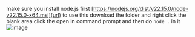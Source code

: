 make sure you install node.js first [https://nodejs.org/dist/v22.15.0/node-v22.15.0-x64.msi](url)
to use this download the folder and right click the blank area click the open in command prompt
and then do `node .` in it
![image](https://github.com/user-attachments/assets/655c5d78-52cd-4d32-92fb-fe56ecc25c2f)
